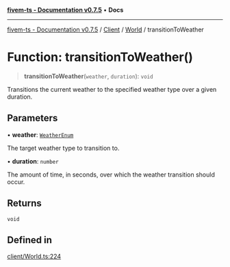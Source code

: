[**fivem-ts - Documentation v0.7.5**](../../../../../README.md) • **Docs**

***

[fivem-ts - Documentation v0.7.5](../../../../../README.md) / [Client](../../../README.md) / [World](../README.md) / transitionToWeather

# Function: transitionToWeather()

> **transitionToWeather**(`weather`, `duration`): `void`

Transitions the current weather to the specified weather type over a given duration.

## Parameters

• **weather**: [`WeatherEnum`](../../../../Shared/enumerations/WeatherEnum.md)

The target weather type to transition to.

• **duration**: `number`

The amount of time, in seconds, over which the weather transition should occur.

## Returns

`void`

## Defined in

[client/World.ts:224](https://github.com/Purpose-Dev/fivem-ts/blob/main/src/client/World.ts#L224)
